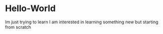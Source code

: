 # Hello-World
Im just trying to learn
I am interested in learning something new but starting from scratch
